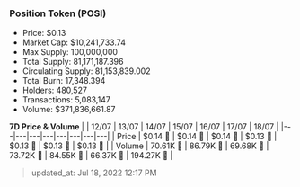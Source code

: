 
  ### Position Token (POSI)
  - Price: $0.13
  - Market Cap: $10,241,733.74
  - Max Supply: 100,000,000
  - Total Supply: 81,171,187.396
  - Circulating Supply: 81,153,839.002
  - Total Burn: 17,348.394
  - Holders: 480,527
  - Transactions: 5,083,147
  - Volume: $371,836,661.87

  **7D Price & Volume**
  | | 12&#x2F;07 | 13&#x2F;07 | 14&#x2F;07 | 15&#x2F;07 | 16&#x2F;07 | 17&#x2F;07 | 18&#x2F;07 |
  |---|---|---|---|---|---|---|---|
  | Price | $0.14 🔻 | $0.14 🔻 | $0.14 🚀 | $0.13 🔻 | $0.13 🚀 | $0.13 🔻 | $0.13 🔻 |
  | Volume | 70.61K 🔻 | 86.79K 🚀 | 69.68K 🔻 | 73.72K 🚀 | 84.55K 🚀 | 66.37K 🔻 | 194.27K 🚀 |

  > updated_at: Jul 18, 2022 12:17 PM
